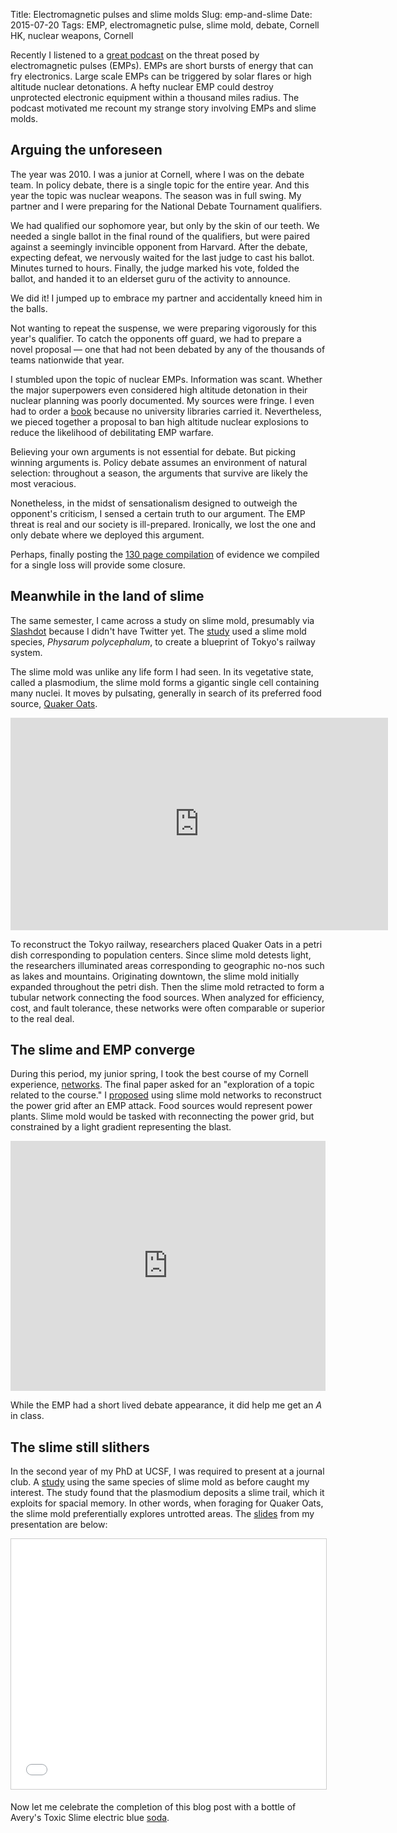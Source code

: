 Title: Electromagnetic pulses and slime molds
Slug: emp-and-slime
Date: 2015-07-20
Tags: EMP, electromagnetic pulse, slime mold, debate, Cornell HK, nuclear weapons, Cornell

Recently I listened to a [great podcast](https://youtu.be/DcqJl6dRu-A "Former CIA Director: We're Not Doing Nearly Enough To Protect Against The EMP Threat") on the threat posed by electromagnetic pulses (EMPs). EMPs are short bursts of energy that can fry electronics. Large scale EMPs can be triggered by solar flares or high altitude nuclear detonations. A hefty nuclear EMP could destroy unprotected electronic equipment within a thousand miles radius. The podcast motivated me recount my strange story involving EMPs and slime molds.

## Arguing the unforeseen

The year was 2010. I was a junior at Cornell, where I was on the debate team. In policy debate, there is a single topic for the entire year. And this year the topic was nuclear weapons. The season was in full swing. My partner and I were preparing for the National Debate Tournament qualifiers.

We had qualified our sophomore year, but only by the skin of our teeth. We needed a single ballot in the final round of the qualifiers, but were paired against a seemingly invincible opponent from Harvard. After the debate, expecting defeat, we nervously waited for the last judge to cast his ballot. Minutes turned to hours. Finally, the judge marked his vote, folded the ballot, and handed it to an elderset guru of the activity to announce.

We did it! I jumped up to embrace my partner and accidentally kneed him in the balls.

Not wanting to repeat the suspense, we were preparing vigorously for this year's qualifier. To catch the opponents off guard, we had to prepare a novel proposal — one that had not been debated by any of the thousands of teams nationwide that year.

I stumbled upon the topic of nuclear EMPs. Information was scant. Whether the major superpowers even considered high altitude detonation in their nuclear planning was poorly documented. My sources were fringe. I even had to order a [book](http://amzn.com/0964764369 "High-Altitude Nuclear War by John Lewallen") because no university libraries carried it. Nevertheless, we pieced together a proposal to ban high altitude nuclear explosions to reduce the likelihood of debilitating EMP warfare.

Believing your own arguments is not essential for debate. But picking winning arguments is. Policy debate assumes an environment of natural selection: throughout a season, the arguments that survive are likely the most veracious.

Nonetheless, in the midst of sensationalism designed to outweigh the opponent's criticism, I sensed a certain truth to our argument. The EMP threat is real and our society is ill-prepared. Ironically, we lost the one and only debate where we deployed this argument.

Perhaps, finally posting the [130 page compilation](https://doi.org/10.6084/m9.figshare.1487717 "Cornell HKs EMP affirmative from the 2009-2010 collegiate policy debate season") of evidence we compiled for a single loss will provide some closure.

## Meanwhile in the land of slime

The same semester, I came across a study on slime mold, presumably via [Slashdot](http://science.slashdot.org/story/10/01/22/1715229/slime-mold-could-lead-to-better-tech "Slime Mold Could Lead To Better Tech") because I didn't have Twitter yet. The [study](https://doi.org/10.1126/science.1177894 "Rules for Biologically Inspired Adaptive Network Design") used a slime mold species, *Physarum polycephalum*, to create a blueprint of Tokyo's railway system.

The slime mold was unlike any life form I had seen. In its vegetative state, called a plasmodium, the slime mold forms a gigantic single cell containing many nuclei. It moves by pulsating, generally in search of its preferred food source, [Quaker Oats](http://www.quakeroats.com/ "Quaker Oats Homepage").

<p><div class="videoWrapper"><iframe width="604" height="340" src="https://www.youtube.com/embed/lls27hu03yw?start=10&feature=oembed&rel=0&theme=light&showinfo=0&autohide=1" frameborder="0" allowfullscreen></iframe></div></p>

To reconstruct the Tokyo railway, researchers placed Quaker Oats in a petri dish corresponding to population centers. Since slime mold detests light, the researchers illuminated areas corresponding to geographic no-nos such as lakes and mountains. Originating downtown, the slime mold initially expanded throughout the petri dish. Then the slime mold retracted to form a tubular network connecting the food sources. When analyzed for efficiency, cost, and fault tolerance, these networks were often comparable or superior to the real deal.

## The slime and EMP converge

During this period, my junior spring, I took the best course of my Cornell experience, [networks](https://courses.cit.cornell.edu/info2040_2010sp/). The final paper asked for an "exploration of a topic related to the course." I [proposed](https://doi.org/10.6084/m9.figshare.1488841 "Biologically inspired designs for restoring power transmission after an electromagnetic pulse attack") using slime mold networks to reconstruct the power grid after an EMP attack. Food sources would represent power plants. Slime mold would be tasked with reconnecting the power grid, but constrained by a light gradient representing the blast.

<p><iframe src="http://wl.figshare.com/articles/1488841/embed?show_title=0" width="100%" height="400" frameborder="0"></iframe></p>

While the EMP had a short lived debate appearance, it did help me get an *A* in class.

## The slime still slithers

In the second year of my PhD at UCSF, I was required to present at a journal club. A [study](https://doi.org/10.1073/pnas.1215037109 "Slime mold uses an externalized spatial memory to navigate in complex environments") using the same species of slime mold as before caught my interest. The study found that the plasmodium deposits a slime trail, which it exploits for spacial memory. In other words, when foraging for Quaker Oats, the slime mold preferentially explores untrotted areas. The [slides](http://www.slideshare.net/himmelstein/slime-mold-short "Intelligent slime mold, but can it remember?") from my presentation are below:

<iframe src="//www.slideshare.net/slideshow/embed_code/key/aQgbr1daU3tMIz" width="100%" height="400" frameborder="0" marginwidth="0" marginheight="0" scrolling="no" style="border:1px solid #CCC; border-width:1px; margin-bottom:5px; max-width: 100%;" allowfullscreen> </iframe>

Now let me celebrate the completion of this blog post with a bottle of Avery's Toxic Slime electric blue [soda](http://www.averysoda.com/TotallyGrossSoda.html "Avery's Totally Gross Sodas").

